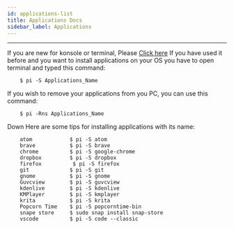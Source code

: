 ```yaml
---
id: applications-list
title: Applications Docs
sidebar_label: Applications 
---
```

---
If you are new for konsole or terminal, Please [Click here]()
If you have used it before and you want to install applications on your OS you have to open terminal and typed this command:
```shell
    $ pi -S Applications_Name
```
If you wish to remove your applications from you PC, you can use this command:
```shell
    $ pi -Rns Applications_Name
```
Down Here are some tips for installing applications with its name:

```Text
    atom            $ pi -S atom
    brave           $ pi -S brave
    chrome          $ pi -S google-chrome
    dropbox         $ pi -S dropbox
    firefox          $ pi -S firefox
    git             $ pi -S git
    gnome           $ pi -S gnome
    Guvcview        $ pi -S guvcview
    kdenlive        $ pi -S kdenlive
    KMPlayer        $ pi -S kmplayer
    krita           $ pi -S krita
    Popcorn Time    $ pi -S popcorntime-bin
    snape store     $ sudo snap install snap-store
    vscode          $ pi -S code --classic
```